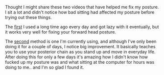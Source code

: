Thought I might share these two videos that have helped me fix my posture. I sit a lot and didn't notice how bad sitting had affected my posture before trying out these things. 

The [first](https://www.youtube.com/watch?v=LT_dFRnmdGs) I used a long time ago every day and got lazy with it eventually, but it works very well for fixing your forward head posture. 


The [second](https://www.youtube.com/watch?v=vOgxWp0WyiI) method is one I'm currently using, and although I've only been doing it for a couple of days, I notice big improvement. It basically teaches you to use your posterior chain as you stand up and move in everyday life. After doing this for only a few days it's amazing how I didn't know how fucked up my posture was and what sitting at the computer for hours was doing to me.. and I'm so glad I found it.